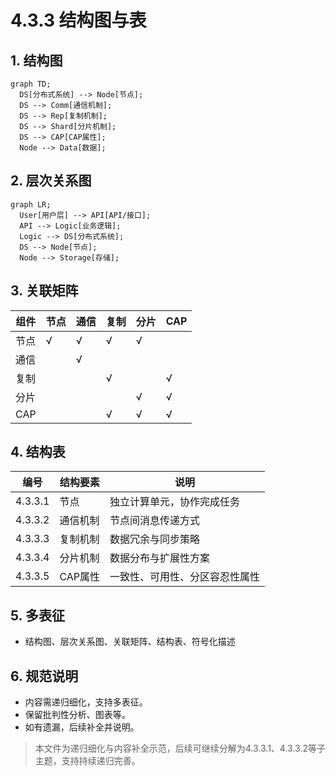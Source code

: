 # 4.3.3 结构图与表

## 1. 结构图

```mermaid
graph TD;
  DS[分布式系统] --> Node[节点];
  DS --> Comm[通信机制];
  DS --> Rep[复制机制];
  DS --> Shard[分片机制];
  DS --> CAP[CAP属性];
  Node --> Data[数据];
```

## 2. 层次关系图

```mermaid
graph LR;
  User[用户层] --> API[API/接口];
  API --> Logic[业务逻辑];
  Logic --> DS[分布式系统];
  DS --> Node[节点];
  Node --> Storage[存储];
```

## 3. 关联矩阵

| 组件 | 节点 | 通信 | 复制 | 分片 | CAP |
|------|------|------|------|------|-----|
| 节点 | √    | √    | √    | √    |     |
| 通信 |      | √    |      |      |     |
| 复制 |      |      | √    |      | √   |
| 分片 |      |      |      | √    | √   |
| CAP  |      |      | √    | √    | √   |

## 4. 结构表

| 编号 | 结构要素 | 说明 |
|------|----------|------|
| 4.3.3.1 | 节点 | 独立计算单元，协作完成任务 |
| 4.3.3.2 | 通信机制 | 节点间消息传递方式 |
| 4.3.3.3 | 复制机制 | 数据冗余与同步策略 |
| 4.3.3.4 | 分片机制 | 数据分布与扩展性方案 |
| 4.3.3.5 | CAP属性 | 一致性、可用性、分区容忍性属性 |

## 5. 多表征

- 结构图、层次关系图、关联矩阵、结构表、符号化描述

## 6. 规范说明

- 内容需递归细化，支持多表征。
- 保留批判性分析、图表等。
- 如有遗漏，后续补全并说明。

> 本文件为递归细化与内容补全示范，后续可继续分解为4.3.3.1、4.3.3.2等子主题，支持持续递归完善。
